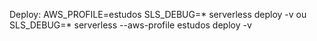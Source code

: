 Deploy:
AWS_PROFILE=estudos SLS_DEBUG=* serverless deploy -v
ou
SLS_DEBUG=* serverless --aws-profile estudos deploy -v